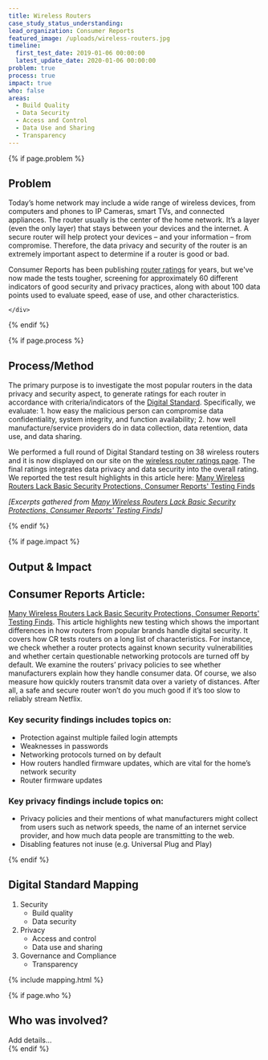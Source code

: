 ```yaml
---
title: Wireless Routers
case_study_status_understanding:
lead_organization: Consumer Reports
featured_image: /uploads/wireless-routers.jpg
timeline:
  first_test_date: 2019-01-06 00:00:00
  latest_update_date: 2020-01-06 00:00:00
problem: true
process: true
impact: true
who: false
areas:
  - Build Quality
  - Data Security
  - Access and Control
  - Data Use and Sharing
  - Transparency
---
```



{% if page.problem %}
<section>
  <div class="container">
    <div class="row">
      <div class="col-12 col-lg-4 text-lg-right ">
        <div class="sticky-top ">
          <h2 class="editable h1">Problem</h2>
          <div class="editable"></div>
        </div>
      </div>
      <div class="col-12 col-lg-8 ">
        <div class="editable mt-3">
              <p>Today&rsquo;s home network may include a wide range of wireless devices,
    from computers and phones to IP Cameras, smart TVs, and connected
    appliances. The router usually is the center of the home network. It&rsquo;s
    a layer (even the only layer) that stays between your devices and the
    internet. A secure router will help protect your devices &ndash; and your
    information &ndash; from compromise. Therefore, the data privacy and
    security of the router is an extremely important aspect to determine if a
    router is good or bad.&nbsp;</p><p>Consumer Reports has been publishing <a
    href="https://www.consumerreports.org/cro/wireless-routers.htm">router
    ratings</a> for years, but we've now made the tests tougher, screening for
    approximately 60 different indicators of good security and privacy
    practices, along with about 100 data points used to evaluate speed, ease of
    use, and other characteristics.</p>
        </div>
      </div>

    </div>
  </div>
</section>
{% endif %}

{% if page.process %}
<section class="bg-grey">
  <div class="container">
    <div class="row">
      <div class="col-12 col-lg-4 text-lg-right">
        <div class="sticky-top">
          <h2 class="editable h1">Process/Method</h2>
          <div class="editable"></div>
        </div>
      </div>
      <div class="col-12 col-lg-8">
        <div class="editable mt-3">
              <p>The primary purpose is to investigate the most popular routers in the
    data privacy and security aspect, to generate ratings for each router in
    accordance with criteria/indicators of the <a
    href="https://www.thedigitalstandard.org/">Digital Standard</a>.
    Specifically, we evaluate: 1. how easy the malicious person can compromise
    data confidentiality, system integrity, and function availability; 2. how
    well manufacture/service providers do in data collection, data retention,
    data use, and data sharing.&nbsp;</p><p>We performed a full round of Digital
    Standard testing on 38 wireless routers and it is now displayed on our site
    on the <a
    href="https://www.consumerreports.org/products/wireless-routers/ratings-overview/">wireless
    router ratings page</a>. The final ratings integrates data privacy and data
    security into the overall rating. We reported the test result highlights in
    this article here: <a
    href="https://www.consumerreports.org/wireless-routers/wireless-routers-lack-basic-security-protections/">Many
    Wireless Routers Lack Basic Security Protections, Consumer Reports' Testing
    Finds</a></p><p><em>[Excerpts gathered from </em><a
    href="https://www.consumerreports.org/wireless-routers/wireless-routers-lack-basic-security-protections/"><em>Many
    Wireless Routers Lack Basic Security Protections, Consumer Reports' Testing
    Finds</em></a><em>]</em></p>
        </div>
      </div>
    </div>
  </div>
</section>
{% endif %}

{% if page.impact %}
<section>
  <div class="container">
    <div class="row">
      <div class="col-12 col-lg-4 text-lg-right">
        <div class="sticky-top">
          <h2 class="editable h1">Output & Impact</h2>
          <div class="editable"></div>
        </div>
      </div>
      <div class="col-12 col-lg-8">
        <div class="editable mt-3">
              <h2>Consumer Reports Article:<strong> </strong></h2><p><a
    href="https://www.consumerreports.org/wireless-routers/wireless-routers-lack-basic-security-protections/">Many
    Wireless Routers Lack Basic Security Protections, Consumer Reports' Testing
    Finds</a>. This article highlights new testing which shows the important
    differences in how routers from popular brands handle digital security. It
    covers how CR tests routers on a long list of characteristics. For instance,
    we check whether a router protects against known security vulnerabilities
    and whether certain questionable networking protocols are turned off by
    default. We examine the routers&rsquo; privacy policies to see whether
    manufacturers explain how they handle consumer data. Of course, we also
    measure how quickly routers transmit data over a variety of distances. After
    all, a safe and secure router won&rsquo;t do you much good if it&rsquo;s too
    slow to reliably stream Netflix.&nbsp;</p><h3>Key security findings includes
    topics on:&nbsp;</h3><ul><li>Protection against multiple failed login
    attempts</li><li>Weaknesses in passwords</li><li>Networking protocols turned
    on by default&nbsp;</li><li>How routers handled firmware updates, which are
    vital for the home&rsquo;s network security</li><li>Router firmware
    updates</li></ul><h3>Key privacy findings include topics
    on:&nbsp;</h3><ul><li>Privacy policies and their mentions of what
    manufacturers might collect from users such as network speeds, the name of
    an internet service provider, and how much data people are transmitting to
    the web.</li><li>Disabling features not inuse (e.g. Universal Plug and
    Play)</li></ul>
        </div>
      </div>
    </div>
  </div>
</section>
{% endif %}


<section class="bg-grey">
  <div class="container">
    <div class="row">
      <div class="col-12 col-lg-4 text-lg-right">
        <div class="sticky-top">
          <h2 class="editable h1">Digital Standard Mapping</h2>
          <div class="editable"></div>
        </div>
      </div>
      <div class="col-12 col-lg-8">
        <div class="editable mt-3">
            <ol><li>Security<ul><li>Build quality</li><li>Data
    security</li></ul></li><li>Privacy<ul><li>Access and control</li><li>Data
    use and sharing</li></ul></li><li>Governance and
    Compliance<ul><li>Transparency</li></ul></li></ol>
        </div>
      </div>
    </div>
    {% include mapping.html %}
  </div>
</section>


{% if page.who %}
  <section>
    <div class="container">
      <div class="row">
        <div class="col-12 col-lg-4 text-lg-right">
          <h2 class="editable h1">Who was involved?</h2>
          <div class="editable"></div>
        </div>
        <div class="col-12 col-lg-8">
          <div class="editable mt-3">
            Add details...
          </div>
        </div>
      </div>
    </div>
  </section>
{% endif %}